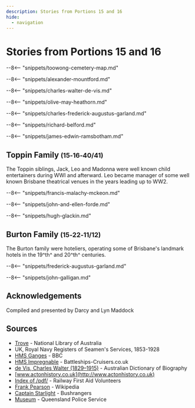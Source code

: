 ```yaml
---
description: Stories from Portions 15 and 16 
hide:
  - navigation
---
```


# Stories from Portions 15 and 16

--8<-- "snippets/toowong-cemetery-map.md"

--8<-- "snippets/alexander-mountford.md"

--8<-- "snippets/charles-walter-de-vis.md"

--8<-- "snippets/olive-may-heathorn.md"

--8<-- "snippets/charles-frederick-augustus-garland.md"

--8<-- "snippets/richard-belford.md"

<!--
## Richard Belford <small>(15‑11‑6)</small>

Richard Belford died on 28 April 1865 and was interred in the North Brisbane Burial Ground at Paddington before his remains and headstone were transferred to Toowong in 1913. Richard was for many years connected with the colonial press in New South Wales, Victoria and Queensland.

-->

<!-- TODO harmonise with snippet -->

--8<-- "snippets/james-edwin-ramsbotham.md"

## Toppin Family <small>(15‑16‑40/41)</small>

The Toppin siblings, Jack, Leo and Madonna were well known child entertainers during WWI and afterward. Leo became manager of some well known Brisbane theatrical venues in the years leading up to WW2.

--8<-- "snippets/francis-malachy-mckeon.md"

--8<-- "snippets/john-and-ellen-forde.md"

--8<-- "snippets/hugh-glackin.md"

## Burton Family <small>(15‑22‑11/12)</small>

The Burton family were hoteliers, operating some of Brisbane's landmark hotels in the 19^th^ and 20^th^ centuries.

<!-- 

Get names, photo, link to Matthew 13-35-10

https://apps.des.qld.gov.au/heritage-register/detail/?id=600283
Normanby Hotel

The original Normanby Hotel opened in 1872. The first owner and publican, Matthew Burton, purchased land on the corner of Musgrave and Kelvin Grove Roads in 1865. In December 1871 Burton (originally a carpenter) gave notice of his intention to apply for a publican's licence for the Normanby Hotel, which was granted in January 1872. The original hotel, a two storey timber building was oriented towards Kelvin Grove Rd.

Following the death of Matthew Burton in 1873, the property and lease of the hotel was transferred to his wife Elizabeth Sophia Burton, who continued to operate the hotel. 

https://www.wikitree.com/wiki/Burton-1185

-->

--8<-- "snippets/frederick-augustus-garland.md"

--8<-- "snippets/john-galligan.md"

## Acknowledgements

Compiled and presented by Darcy and Lyn Maddock

## Sources

- [Trove](https://trove.nla.gov.au) - National Library of Australia
- UK, Royal Navy Registers of Seamen's Services, 1853-1928 
- [HMS Ganges](https://www.bbc.co.uk/suffolk/content/articles/2009/08/17/hms_ganges_campaign_lw_feature.shtml) - BBC
- [HMS Impregnable](https://www.battleships-cruisers.co.uk/hms_impregnable.htm) - Battleships-Cruisers.co.uk
- [de Vis, Charles Walter (1829–1915)](https://adb.anu.edu.au/biography/de-vis-charles-walter-3406) - Australian Dictionary of Biography
- [www.actonhistory.co.uk](http://www.actonhistory.co.uk) 
- [Index of /pdf/](https://www.railwayfirstaidvolunteers.org.au/pdf/) - Railway First Aid Volunteers 
- [Frank Pearson](https://en.wikipedia.org/wiki/Frank_Pearson) - Wikipedia
- [Captain Starlight](http://bushrangersau.blogspot.com/2011/02/captain-starlight.html) - Bushrangers
- [Museum](https://www.police.qld.gov.au/museum) - Queensland Police Service

<!--
<div class="noprint" markdown="1">

## Brochure

**[Download this walk](../assets/guides/portion15-and-16.pdf)** - designed to be printed and folded in half to make an A5 brochure.

</div>
-->
